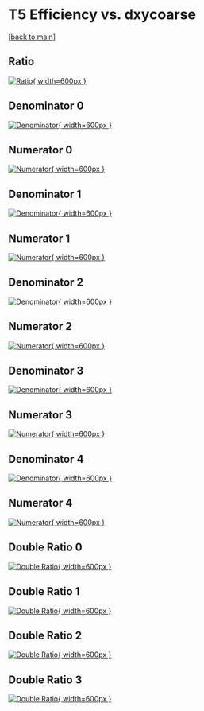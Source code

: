 # T5 Efficiency vs. dxycoarse

[[back to main](./)]



## Ratio

[![Ratio](../mtv/var/T5_loweta_0_1_eff_dxycoarse.png){ width=600px }](../mtv/var/T5_loweta_0_1_eff_dxycoarse.pdf)

## Denominator 0

[![Denominator](../mtv/den/T5_loweta_0_1_eff_dxycoarse_den0.png){ width=600px }](../mtv/den/T5_loweta_0_1_eff_dxycoarse_den0.pdf)

## Numerator 0

[![Numerator](../mtv/num/T5_loweta_0_1_eff_dxycoarse_num0.png){ width=600px }](../mtv/num/T5_loweta_0_1_eff_dxycoarse_num0.pdf)

## Denominator 1

[![Denominator](../mtv/den/T5_loweta_0_1_eff_dxycoarse_den1.png){ width=600px }](../mtv/den/T5_loweta_0_1_eff_dxycoarse_den1.pdf)

## Numerator 1

[![Numerator](../mtv/num/T5_loweta_0_1_eff_dxycoarse_num1.png){ width=600px }](../mtv/num/T5_loweta_0_1_eff_dxycoarse_num1.pdf)

## Denominator 2

[![Denominator](../mtv/den/T5_loweta_0_1_eff_dxycoarse_den2.png){ width=600px }](../mtv/den/T5_loweta_0_1_eff_dxycoarse_den2.pdf)

## Numerator 2

[![Numerator](../mtv/num/T5_loweta_0_1_eff_dxycoarse_num2.png){ width=600px }](../mtv/num/T5_loweta_0_1_eff_dxycoarse_num2.pdf)

## Denominator 3

[![Denominator](../mtv/den/T5_loweta_0_1_eff_dxycoarse_den3.png){ width=600px }](../mtv/den/T5_loweta_0_1_eff_dxycoarse_den3.pdf)

## Numerator 3

[![Numerator](../mtv/num/T5_loweta_0_1_eff_dxycoarse_num3.png){ width=600px }](../mtv/num/T5_loweta_0_1_eff_dxycoarse_num3.pdf)

## Denominator 4

[![Denominator](../mtv/den/T5_loweta_0_1_eff_dxycoarse_den4.png){ width=600px }](../mtv/den/T5_loweta_0_1_eff_dxycoarse_den4.pdf)

## Numerator 4

[![Numerator](../mtv/num/T5_loweta_0_1_eff_dxycoarse_num4.png){ width=600px }](../mtv/num/T5_loweta_0_1_eff_dxycoarse_num4.pdf)

## Double Ratio 0

[![Double Ratio](../mtv/ratio/T5_loweta_0_1_eff_dxycoarse_ratio0.png){ width=600px }](../mtv/ratio/T5_loweta_0_1_eff_dxycoarse_ratio0.pdf)

## Double Ratio 1

[![Double Ratio](../mtv/ratio/T5_loweta_0_1_eff_dxycoarse_ratio1.png){ width=600px }](../mtv/ratio/T5_loweta_0_1_eff_dxycoarse_ratio1.pdf)

## Double Ratio 2

[![Double Ratio](../mtv/ratio/T5_loweta_0_1_eff_dxycoarse_ratio2.png){ width=600px }](../mtv/ratio/T5_loweta_0_1_eff_dxycoarse_ratio2.pdf)

## Double Ratio 3

[![Double Ratio](../mtv/ratio/T5_loweta_0_1_eff_dxycoarse_ratio3.png){ width=600px }](../mtv/ratio/T5_loweta_0_1_eff_dxycoarse_ratio3.pdf)

